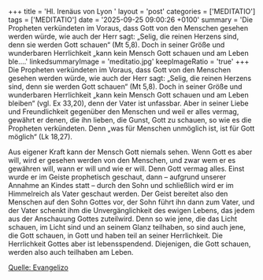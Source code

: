 +++
title = 'Hl. Irenäus von Lyon  '
layout = 'post'
categories = ['MEDITATIO']
tags = ['MEDITATIO']
date = '2025-09-25 09:00:26 +0100'
summary = 'Die Propheten verkündeten im Voraus, dass Gott von den Menschen gesehen werden würde, wie auch der Herr sagt: „Selig, die reinen Herzens sind, denn sie werden Gott schauen“ (Mt 5,8). Doch in seiner Größe und wunderbaren Herrlichkeit „kann kein Mensch Gott schauen und am Leben ble....'
linkedsummaryImage = 'meditatio.jpg'
keepImageRatio = 'true'
+++
Die Propheten verkündeten im Voraus, dass Gott von den Menschen gesehen werden würde, wie auch der Herr sagt: „Selig, die reinen Herzens sind, denn sie werden Gott schauen“ (Mt 5,8). Doch in seiner Größe und wunderbaren Herrlichkeit „kann kein Mensch Gott schauen und am Leben bleiben“ (vgl.<!--more--> Ex 33,20), denn der Vater ist unfassbar. Aber in seiner Liebe und Freundlichkeit gegenüber den Menschen und weil er alles vermag, gewährt er denen, die ihn lieben, die Gunst, Gott zu schauen, so wie es die Propheten verkündeten. Denn „was für Menschen unmöglich ist, ist für Gott möglich“ (Lk 18,27).
 
Aus eigener Kraft kann der Mensch Gott niemals sehen. Wenn Gott es aber will, wird er gesehen werden von den Menschen, und zwar wem er es gewähren will, wann er will und wie er will. Denn Gott vermag alles. Einst wurde er im Geiste prophetisch geschaut, dann – aufgrund unserer Annahme an Kindes statt – durch den Sohn und schließlich wird er im Himmelreich als Vater geschaut werden. Der Geist bereitet also den Menschen auf den Sohn Gottes vor, der Sohn führt ihn dann zum Vater, und der Vater schenkt ihm die Unvergänglichkeit des ewigen Lebens, das jedem aus der Anschauung Gottes zuteilwird. Denn so wie jene, die das Licht schauen, im Licht sind und an seinem Glanz teilhaben, so sind auch jene, die Gott schauen, in Gott und haben teil an seiner Herrlichkeit. Die Herrlichkeit Gottes aber ist lebensspendend. Diejenigen, die Gott schauen, werden also auch teilhaben am Leben.


[Quelle: Evangelizo](https://evangeliumtagfuertag.org/DE/gospel)
